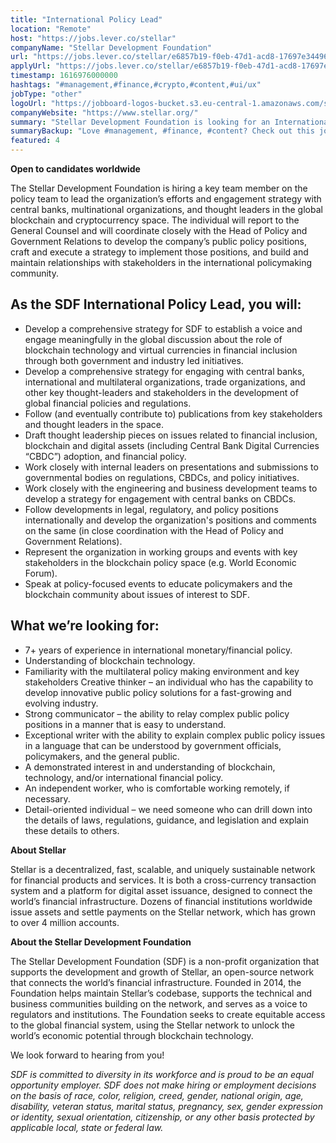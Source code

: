 ```yaml
---
title: "International Policy Lead"
location: "Remote"
host: "https://jobs.lever.co/stellar"
companyName: "Stellar Development Foundation"
url: "https://jobs.lever.co/stellar/e6857b19-f0eb-47d1-acd8-17697e344961"
applyUrl: "https://jobs.lever.co/stellar/e6857b19-f0eb-47d1-acd8-17697e344961/apply"
timestamp: 1616976000000
hashtags: "#management,#finance,#crypto,#content,#ui/ux"
jobType: "other"
logoUrl: "https://jobboard-logos-bucket.s3.eu-central-1.amazonaws.com/stellar-development-foundation"
companyWebsite: "https://www.stellar.org/"
summary: "Stellar Development Foundation is looking for an International Policy Lead that has 7+ years of experience in international monetary/financial policy."
summaryBackup: "Love #management, #finance, #content? Check out this job post!"
featured: 4
---
```


**Open to candidates worldwide**

The Stellar Development Foundation is hiring a key team member on the policy team to lead the organization’s efforts and engagement strategy with central banks, multinational organizations, and thought leaders in the global blockchain and cryptocurrency space. The individual will report to the General Counsel and will coordinate closely with the Head of Policy and Government Relations to develop the company’s public policy positions, craft and execute a strategy to implement those positions, and build and maintain relationships with stakeholders in the international policymaking community. 

## As the SDF International Policy Lead, you will:

*   Develop a comprehensive strategy for SDF to establish a voice and engage meaningfully in the global discussion about the role of blockchain technology and virtual currencies in financial inclusion through both government and industry led initiatives.
*   Develop a comprehensive strategy for engaging with central banks, international and multilateral organizations, trade organizations, and other key thought-leaders and stakeholders in the development of global financial policies and regulations. 
*   Follow (and eventually contribute to) publications from key stakeholders and thought leaders in the space.
*   Draft thought leadership pieces on issues related to financial inclusion, blockchain and digital assets (including Central Bank Digital Currencies “CBDC”) adoption, and financial policy.     
*   Work closely with internal leaders on presentations and submissions to governmental bodies on regulations, CBDCs, and policy initiatives.
*   Work closely with the engineering and business development teams to develop a strategy for engagement with central banks on CBDCs. 
*   Follow developments in legal, regulatory, and policy positions internationally and develop the organization's positions and comments on the same (in close coordination with the Head of Policy and Government Relations).
*   Represent the organization in working groups and events with key stakeholders in the blockchain policy space (e.g. World Economic Forum).
*   Speak at policy-focused events to educate policymakers and the blockchain community about issues of interest to SDF.

## What we’re looking for:

*   7+ years of experience in international monetary/financial policy.
*   Understanding of blockchain technology.
*   Familiarity with the multilateral policy making environment and key stakeholders Creative thinker – an individual who has the capability to develop innovative public policy solutions for a fast-growing and evolving industry.
*   Strong communicator – the ability to relay complex public policy positions in a manner that is easy to understand.
*   Exceptional writer with the ability to explain complex public policy issues in a language that can be understood by government officials, policymakers, and the general public.
*   A demonstrated interest in and understanding of blockchain, technology, and/or international financial policy.
*   An independent worker, who is comfortable working remotely, if necessary.
*   Detail-oriented individual – we need someone who can drill down into the details of laws, regulations, guidance, and legislation and explain these details to others.

**About Stellar**

Stellar is a decentralized, fast, scalable, and uniquely sustainable network for financial products and services. It is both a cross-currency transaction system and a platform for digital asset issuance, designed to connect the world’s financial infrastructure. Dozens of financial institutions worldwide issue assets and settle payments on the Stellar network, which has grown to over 4 million accounts.   

**About the Stellar Development Foundation**

The Stellar Development Foundation (SDF) is a non-profit organization that supports the development and growth of Stellar, an open-source network that connects the world’s financial infrastructure. Founded in 2014, the Foundation helps maintain Stellar’s codebase, supports the technical and business communities building on the network, and serves as a voice to regulators and institutions. The Foundation seeks to create equitable access to the global financial system, using the Stellar network to unlock the world’s economic potential through blockchain technology.

We look forward to hearing from you!

_SDF is committed to diversity in its workforce and is proud to be an equal opportunity employer. SDF does not make hiring or employment decisions on the basis of race, color, religion, creed, gender, national origin, age, disability, veteran status, marital status, pregnancy, sex, gender expression or identity, sexual orientation, citizenship, or any other basis protected by applicable local, state or federal law._
